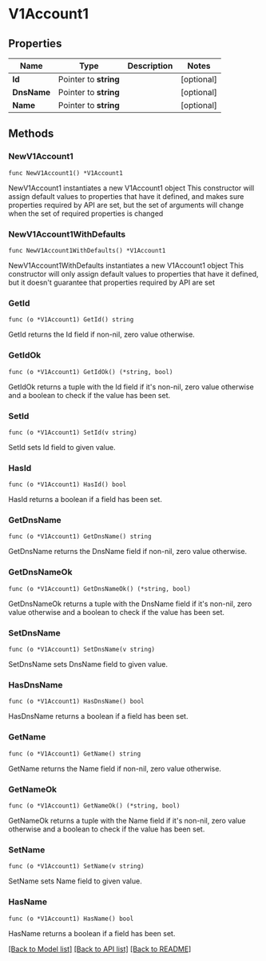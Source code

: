 # V1Account1

## Properties

Name | Type | Description | Notes
------------ | ------------- | ------------- | -------------
**Id** | Pointer to **string** |  | [optional] 
**DnsName** | Pointer to **string** |  | [optional] 
**Name** | Pointer to **string** |  | [optional] 

## Methods

### NewV1Account1

`func NewV1Account1() *V1Account1`

NewV1Account1 instantiates a new V1Account1 object
This constructor will assign default values to properties that have it defined,
and makes sure properties required by API are set, but the set of arguments
will change when the set of required properties is changed

### NewV1Account1WithDefaults

`func NewV1Account1WithDefaults() *V1Account1`

NewV1Account1WithDefaults instantiates a new V1Account1 object
This constructor will only assign default values to properties that have it defined,
but it doesn't guarantee that properties required by API are set

### GetId

`func (o *V1Account1) GetId() string`

GetId returns the Id field if non-nil, zero value otherwise.

### GetIdOk

`func (o *V1Account1) GetIdOk() (*string, bool)`

GetIdOk returns a tuple with the Id field if it's non-nil, zero value otherwise
and a boolean to check if the value has been set.

### SetId

`func (o *V1Account1) SetId(v string)`

SetId sets Id field to given value.

### HasId

`func (o *V1Account1) HasId() bool`

HasId returns a boolean if a field has been set.

### GetDnsName

`func (o *V1Account1) GetDnsName() string`

GetDnsName returns the DnsName field if non-nil, zero value otherwise.

### GetDnsNameOk

`func (o *V1Account1) GetDnsNameOk() (*string, bool)`

GetDnsNameOk returns a tuple with the DnsName field if it's non-nil, zero value otherwise
and a boolean to check if the value has been set.

### SetDnsName

`func (o *V1Account1) SetDnsName(v string)`

SetDnsName sets DnsName field to given value.

### HasDnsName

`func (o *V1Account1) HasDnsName() bool`

HasDnsName returns a boolean if a field has been set.

### GetName

`func (o *V1Account1) GetName() string`

GetName returns the Name field if non-nil, zero value otherwise.

### GetNameOk

`func (o *V1Account1) GetNameOk() (*string, bool)`

GetNameOk returns a tuple with the Name field if it's non-nil, zero value otherwise
and a boolean to check if the value has been set.

### SetName

`func (o *V1Account1) SetName(v string)`

SetName sets Name field to given value.

### HasName

`func (o *V1Account1) HasName() bool`

HasName returns a boolean if a field has been set.


[[Back to Model list]](../README.md#documentation-for-models) [[Back to API list]](../README.md#documentation-for-api-endpoints) [[Back to README]](../README.md)


